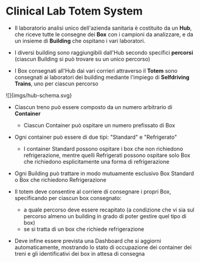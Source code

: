 # Clinical Lab Totem System

* Il laboratorio analisi unico dell'azienda sanitaria è costituito da un **Hub**, che riceve tutte le consegne dei **Box** con i campioni da analizzare, e da un insieme di **Building** che ospitano i vari laboratori.

* I diversi building sono raggiungibili dall'Hub secondo specifici **percorsi** (ciascun Building si può trovare su un unico percorso)

* I Box consegnati all'Hub dai vari corrieri attraverso il **Totem** sono consegnati ai laboratori dei building mediante l'impiego di **Selfdriving Trains**, uno per ciascun percorso

![]{imgs/hub-schema.svg}


* Ciascun treno può essere composto da un numero arbitrario di **Container**
    * Ciascun Container può ospitare un numero prefissato di Box

* Ogni container può essere di due tipi: "Standard" e "Refrigerato"
    * I container Standard possono ospitare i box che non richiedono refrigerazione, mentre quelli Refrigerati possono ospitare solo Box che richiedono esplicitamente una forma di refrigerazione

* Ogni Building può trattare in modo mutuamente esclusivo Box Standard o Box che richiedono Refrigerazione

* Il totem deve consentire al corriere di consegnare i propri Box, specificando per ciascun box consegnato: 
    * a quale percorso deve essere recapitato (a condizione che vi sia sul percorso almeno un building in grado di poter gestire quel tipo di box)
    * se si tratta di un box che richiede refrigerazione

* Deve infine essere prevista una Dashboard che si aggiorni automaticamente, mostrando lo stato di occupazione dei container dei treni e gli identificativi dei box in attesa di consegna
